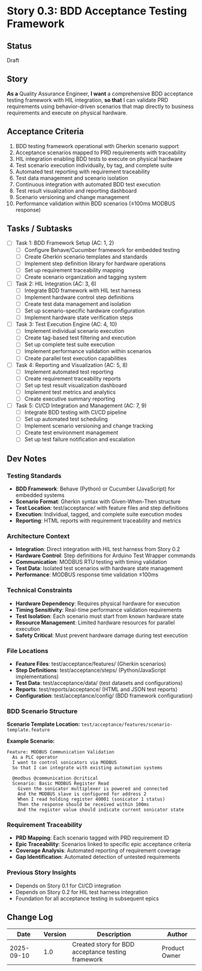 # Story 0.3: BDD Acceptance Testing Framework

## Status

Draft

## Story

**As a** Quality Assurance Engineer,
**I want** a comprehensive BDD acceptance testing framework with HIL integration,
**so that** I can validate PRD requirements using behavior-driven scenarios that map directly to business requirements and execute on physical hardware.

## Acceptance Criteria

1. BDD testing framework operational with Gherkin scenario support
2. Acceptance scenarios mapped to PRD requirements with traceability
3. HIL integration enabling BDD tests to execute on physical hardware
4. Test scenario execution individually, by tag, and complete suite
5. Automated test reporting with requirement traceability
6. Test data management and scenario isolation
7. Continuous integration with automated BDD test execution
8. Test result visualization and reporting dashboard
9. Scenario versioning and change management
10. Performance validation within BDD scenarios (≤100ms MODBUS response)

## Tasks / Subtasks

- [ ] Task 1: BDD Framework Setup (AC: 1, 2)
  - [ ] Configure Behave/Cucumber framework for embedded testing
  - [ ] Create Gherkin scenario templates and standards
  - [ ] Implement step definition library for hardware operations
  - [ ] Set up requirement traceability mapping
  - [ ] Create scenario organization and tagging system

- [ ] Task 2: HIL Integration (AC: 3, 6)
  - [ ] Integrate BDD framework with HIL test harness
  - [ ] Implement hardware control step definitions
  - [ ] Create test data management and isolation
  - [ ] Set up scenario-specific hardware configuration
  - [ ] Implement hardware state verification steps

- [ ] Task 3: Test Execution Engine (AC: 4, 10)
  - [ ] Implement individual scenario execution
  - [ ] Create tag-based test filtering and execution
  - [ ] Set up complete test suite execution
  - [ ] Implement performance validation within scenarios
  - [ ] Create parallel test execution capabilities

- [ ] Task 4: Reporting and Visualization (AC: 5, 8)
  - [ ] Implement automated test reporting
  - [ ] Create requirement traceability reports
  - [ ] Set up test result visualization dashboard
  - [ ] Implement test metrics and analytics
  - [ ] Create executive summary reporting

- [ ] Task 5: CI/CD Integration and Management (AC: 7, 9)
  - [ ] Integrate BDD testing with CI/CD pipeline
  - [ ] Set up automated test scheduling
  - [ ] Implement scenario versioning and change tracking
  - [ ] Create test environment management
  - [ ] Set up test failure notification and escalation

## Dev Notes

### Testing Standards

- **BDD Framework**: Behave (Python) or Cucumber (JavaScript) for embedded systems
- **Scenario Format**: Gherkin syntax with Given-When-Then structure
- **Test Location**: test/acceptance/ with feature files and step definitions
- **Execution**: Individual, tagged, and complete suite execution modes
- **Reporting**: HTML reports with requirement traceability and metrics

### Architecture Context

- **Integration**: Direct integration with HIL test harness from Story 0.2
- **Hardware Control**: Step definitions for Arduino Test Wrapper commands
- **Communication**: MODBUS RTU testing with timing validation
- **Test Data**: Isolated test scenarios with hardware state management
- **Performance**: MODBUS response time validation ≤100ms

### Technical Constraints

- **Hardware Dependency**: Requires physical hardware for execution
- **Timing Sensitivity**: Real-time performance validation requirements
- **Test Isolation**: Each scenario must start from known hardware state
- **Resource Management**: Limited hardware resources for parallel execution
- **Safety Critical**: Must prevent hardware damage during test execution

### File Locations

- **Feature Files**: test/acceptance/features/ (Gherkin scenarios)
- **Step Definitions**: test/acceptance/steps/ (Python/JavaScript implementations)
- **Test Data**: test/acceptance/data/ (test datasets and configurations)
- **Reports**: test/reports/acceptance/ (HTML and JSON test reports)
- **Configuration**: test/acceptance/config/ (BDD framework configuration)

### BDD Scenario Structure

**Scenario Template Location:**
`test/acceptance/features/scenario-template.feature`

**Example Scenario:**

```gherkin
Feature: MODBUS Communication Validation
  As a PLC operator
  I want to control sonicators via MODBUS
  So that I can integrate with existing automation systems

  @modbus @communication @critical
  Scenario: Basic MODBUS Register Read
    Given the sonicator multiplexer is powered and connected
    And the MODBUS slave is configured for address 2
    When I read holding register 40001 (sonicator 1 status)
    Then the response should be received within 100ms
    And the register value should indicate current sonicator state
```

### Requirement Traceability

- **PRD Mapping**: Each scenario tagged with PRD requirement ID
- **Epic Traceability**: Scenarios linked to specific epic acceptance criteria
- **Coverage Analysis**: Automated reporting of requirement coverage
- **Gap Identification**: Automated detection of untested requirements

### Previous Story Insights

- Depends on Story 0.1 for CI/CD integration
- Depends on Story 0.2 for HIL test harness integration
- Foundation for all acceptance testing in subsequent epics

## Change Log

| Date | Version | Description | Author |
|------|---------|-------------|--------|
| 2025-09-10 | 1.0 | Created story for BDD acceptance testing framework | Product Owner |
